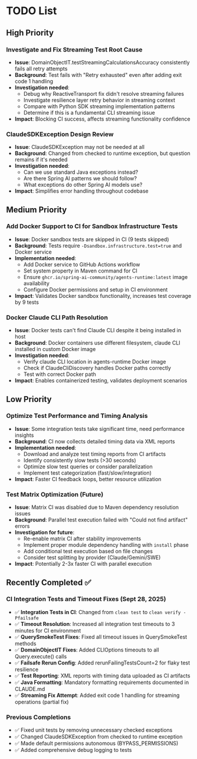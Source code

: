 # TODO List

## High Priority

### Investigate and Fix Streaming Test Root Cause
- **Issue**: DomainObjectIT.testStreamingCalculationsAccuracy consistently fails all retry attempts
- **Background**: Test fails with "Retry exhausted" even after adding exit code 1 handling
- **Investigation needed**:
  - Debug why ReactiveTransport fix didn't resolve streaming failures
  - Investigate resilience layer retry behavior in streaming context
  - Compare with Python SDK streaming implementation patterns
  - Determine if this is a fundamental CLI streaming issue
- **Impact**: Blocking CI success, affects streaming functionality confidence

### ClaudeSDKException Design Review
- **Issue**: ClaudeSDKException may not be needed at all
- **Background**: Changed from checked to runtime exception, but question remains if it's needed
- **Investigation needed**:
  - Can we use standard Java exceptions instead?
  - Are there Spring AI patterns we should follow?
  - What exceptions do other Spring AI models use?
- **Impact**: Simplifies error handling throughout codebase

## Medium Priority

### Add Docker Support to CI for Sandbox Infrastructure Tests
- **Issue**: Docker sandbox tests are skipped in CI (9 tests skipped)
- **Background**: Tests require `-Dsandbox.infrastructure.test=true` and Docker service
- **Implementation needed**:
  - Add Docker service to GitHub Actions workflow
  - Set system property in Maven command for CI
  - Ensure `ghcr.io/spring-ai-community/agents-runtime:latest` image availability
  - Configure Docker permissions and setup in CI environment
- **Impact**: Validates Docker sandbox functionality, increases test coverage by 9 tests

### Docker Claude CLI Path Resolution
- **Issue**: Docker tests can't find Claude CLI despite it being installed in host
- **Background**: Docker containers use different filesystem, claude CLI installed in custom Docker image
- **Investigation needed**:
  - Verify claude CLI location in agents-runtime Docker image
  - Check if ClaudeCliDiscovery handles Docker paths correctly
  - Test with correct Docker path
- **Impact**: Enables containerized testing, validates deployment scenarios

## Low Priority

### Optimize Test Performance and Timing Analysis
- **Issue**: Some integration tests take significant time, need performance insights
- **Background**: CI now collects detailed timing data via XML reports
- **Implementation needed**:
  - Download and analyze test timing reports from CI artifacts
  - Identify consistently slow tests (>30 seconds)
  - Optimize slow test queries or consider parallelization
  - Implement test categorization (fast/slow/integration)
- **Impact**: Faster CI feedback loops, better resource utilization

### Test Matrix Optimization (Future)
- **Issue**: Matrix CI was disabled due to Maven dependency resolution issues
- **Background**: Parallel test execution failed with "Could not find artifact" errors
- **Investigation for future**:
  - Re-enable matrix CI after stability improvements
  - Implement proper module dependency handling with `install` phase
  - Add conditional test execution based on file changes
  - Consider test splitting by provider (Claude/Gemini/SWE)
- **Impact**: Potentially 2-3x faster CI with parallel execution

## Recently Completed ✅

### CI Integration Tests and Timeout Fixes (Sept 28, 2025)
- ✅ **Integration Tests in CI**: Changed from `clean test` to `clean verify -Pfailsafe`
- ✅ **Timeout Resolution**: Increased all integration test timeouts to 3 minutes for CI environment
- ✅ **QuerySmokeTest Fixes**: Fixed all timeout issues in QuerySmokeTest methods
- ✅ **DomainObjectIT Fixes**: Added CLIOptions timeouts to all Query.execute() calls
- ✅ **Failsafe Rerun Config**: Added rerunFailingTestsCount=2 for flaky test resilience
- ✅ **Test Reporting**: XML reports with timing data uploaded as CI artifacts
- ✅ **Java Formatting**: Mandatory formatting requirements documented in CLAUDE.md
- ✅ **Streaming Fix Attempt**: Added exit code 1 handling for streaming operations (partial fix)

### Previous Completions
- ✅ Fixed unit tests by removing unnecessary checked exceptions
- ✅ Changed ClaudeSDKException from checked to runtime exception
- ✅ Made default permissions autonomous (BYPASS_PERMISSIONS)
- ✅ Added comprehensive debug logging to tests